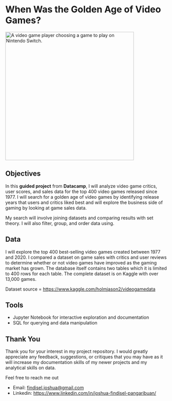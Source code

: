 # When Was the Golden Age of Video Games?

<img src="/images/video_game.png" alt="A video game player choosing a game to play on Nintendo Switch." width="400">

## Objectives

In this **guided project** from **Datacamp**, I will analyze video game critics, user scores, and sales data for the top 400 video games released since 1977. I will search for a golden age of video games by identifying release years that users and critics liked best and will explore the business side of gaming by looking at game sales data.

My search will involve joining datasets and comparing results with set theory. I will also filter, group, and order data using.

## Data
I will explore the top 400 best-selling video games created between 1977 and 2020. I compared a dataset on game sales with critics and user reviews to determine whether or not video games have improved as the gaming market has grown. The database itself contains two tables which it is limited to 400 rows for each table. The complete dataset is on Kaggle with over 13,000 games. 

Dataset source = https://www.kaggle.com/holmjason2/videogamedata

## Tools
- Jupyter Notebook for interactive exploration and documentation
- SQL for querying and data manipulation

## Thank You
Thank you for your interest in my project repository. I would greatly appreciate any feedback, suggestions, or critiques that you may have as it will increase my documentation skills of my newer projects and my analytical skills on data.

Feel free to reach me out 

  - Email: findisel.joshua@gmail.com
  - Linkedin: https://www.linkedin.com/in/joshua-findisel-pangaribuan/
